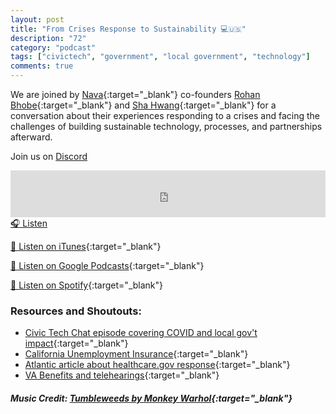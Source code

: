 ```yaml
---
layout: post
title: "From Crises Response to Sustainability 💻🇺🇸"
description: "72"
category: "podcast"
tags: ["civictech", "government", "local government", "technology"]
comments: true
---
```


We are joined by [Nava](https://navapbc.com){:target="_blank"} co-founders [Rohan Bhobe](https://www.linkedin.com/in/rbhobe/){:target="_blank"} and [Sha Hwang](https://www.linkedin.com/in/shashashasha/){:target="_blank"} for a conversation about their experiences responding to a crises and facing the challenges of building sustainable technology, processes, and partnerships afterward.

Join us on [Discord](https://discord.gg/hECzBJh)

<iframe width="100%" height="75" scrolling="no" frameborder="no" allow="autoplay" src="https://w.soundcloud.com/player/?url=https%3A//api.soundcloud.com/tracks/1221494575%3Fsecret_token%3Ds-6fR8xHeMCLv&color=%23ff5500&auto_play=false&hide_related=false&show_comments=true&show_user=true&show_reposts=false&show_teaser=true&visual=true"></iframe>
<a href="https://soundcloud.com/user-227289754/72-from-crises-response-to-sustainability" target="_blank">🎧 Listen</a>

[📱 Listen on iTunes](https://itunes.apple.com/us/podcast/civic-tech-chat/id1350640468?mt=2){:target="_blank"}

[📱 Listen on Google Podcasts](https://podcasts.google.com/feed/aHR0cDovL2ZlZWRzLnNvdW5kY2xvdWQuY29tL3VzZXJzL3NvdW5kY2xvdWQ6dXNlcnM6Mzg4NTYyNjc2L3NvdW5kcy5yc3M?sa=X&ved=2ahUKEwjTu5ay5bHwAhUbUc0KHXJEA1UQ9sEGegQIARAC){:target="_blank"}

[📱 Listen on Spotify](https://open.spotify.com/show/1kbwPAi4thGOU43xFkehgT){:target="_blank"}

### Resources and Shoutouts:
- [Civic Tech Chat episode covering COVID and local gov't impact](https://civictech.chat/2021/06/how-covid-impacted-local-government){:target="_blank"}
- [California Unemployment Insurance](https://www.navapbc.com/case-studies/prioritizing-research-to-quickly-serve-people-during-a-crisis.html){:target="_blank"}
- [Atlantic article about healthcare.gov response](https://www.theatlantic.com/technology/archive/2015/07/the-secret-startup-saved-healthcare-gov-the-worst-website-in-america/397784/){:target="_blank"}
- [VA Benefits and telehearings](https://www.navapbc.com/case-studies/Supporting-Veterans-During-the-Pandemic-with-Virtual-Tele-Hearings.html){:target="_blank"}



##### Music Credit: [Tumbleweeds by Monkey Warhol](http://freemusicarchive.org/music/Monkey_Warhol/Lonely_Hearts_Challenge/Monkey_Warhol_-_Tumbleweeds){:target="_blank"}




